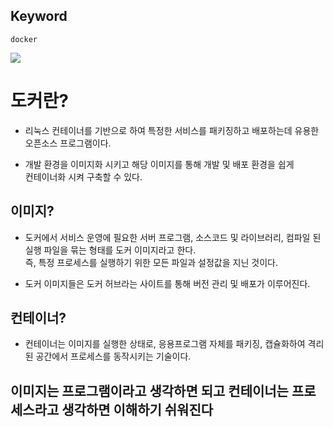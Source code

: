 ## Keyword
`docker`

![](https://media.vlpt.us/images/ye1219/post/f918630e-85c3-451d-88bd-ef4e0f441e95/1_Munnz1-8kv9OgsfrAS11nA.png)

# 도커란?
- 리눅스 컨테이너를 기반으로 하여 특정한 서비스를 패키징하고 배포하는데 유용한  
 오픈소스 프로그램이다.

- 개발 환경을 이미지화 시키고 해당 이미지를 통해 개발 및 배포 환경을 쉽게  
 컨테이너화 시켜 구축할 수 있다.

## 이미지?
 - 도커에서 서비스 운영에 필요한 서버 프로그램, 소스코드 및 라이브러리, 컴파일 된 실행 파일을 묶는 형태를 도커 이미지라고 한다.  
즉, 특정 프로세스를 실행하기 위한 모든 파일과 설정값을 지닌 것이다.  

 - 도커 이미지들은 도커 허브라는 사이트를 통해 버전 관리 및 배포가 이루어진다.  
   
## 컨테이너?
 - 컨테이너는 이미지를 실행한 상태로, 응용프로그램 자체를 패키징, 캡슐화하여 격리된 공간에서 프로세스를 동작시키는 기술이다.


## 이미지는 프로그램이라고 생각하면 되고 컨테이너는 프로세스라고 생각하면 이해하기 쉬워진다